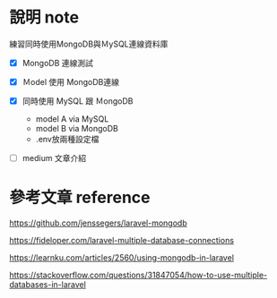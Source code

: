 
# 說明 note

練習同時使用MongoDB與ＭySQL連線資料庫

- [x] MongoDB 連線測試

- [x] Ｍodel 使用 MongoDB連線

- [x] 同時使用 MySQL 跟 ＭongoDB
    - model A via MySQL
    - model B via MongoDB
    - .env放兩種設定檔
 
- [ ] medium 文章介紹






# 參考文章 reference

https://github.com/jenssegers/laravel-mongodb

https://fideloper.com/laravel-multiple-database-connections

https://learnku.com/articles/2560/using-mongodb-in-laravel

https://stackoverflow.com/questions/31847054/how-to-use-multiple-databases-in-laravel



